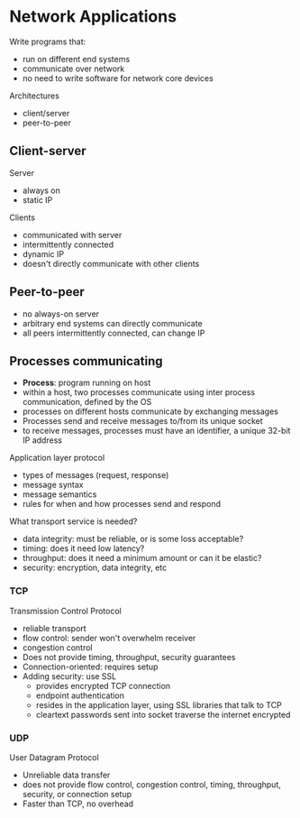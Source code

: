 # Network Applications
Write programs that:
- run on different end systems
- communicate over network
- no need to write software for network core devices

Architectures
- client/server
- peer-to-peer

## Client-server
Server
- always on
- static IP

Clients
- communicated with server
- intermittently connected
- dynamic IP
- doesn't directly communicate with other clients

## Peer-to-peer
- no always-on server
- arbitrary end systems can directly communicate
- all peers intermittently connected, can change IP

## Processes communicating
- **Process**: program running on host
- within a host, two processes communicate using inter process communication, defined by the OS
- processes on different hosts communicate by exchanging messages
- Processes send and receive messages to/from its unique socket
- to receive messages, processes must have an identifier, a unique 32-bit IP address

Application layer protocol
- types of messages (request, response)
- message syntax
- message semantics
- rules for when and how processes send and respond

What transport service is needed?
- data integrity: must be reliable, or is some loss acceptable?
- timing: does it need low latency?
- throughput: does it need a minimum amount or can it be elastic?
- security: encryption, data integrity, etc

### TCP
Transmission Control Protocol
- reliable transport
- flow control: sender won't overwhelm receiver
- congestion control
- Does not provide timing, throughput, security guarantees
- Connection-oriented: requires setup
- Adding security: use SSL
  - provides encrypted TCP connection
  - endpoint authentication
  - resides in the application layer, using SSL libraries that talk to TCP
  - cleartext passwords sent into socket traverse the internet encrypted

### UDP
User Datagram Protocol
- Unreliable data transfer
- does not provide flow control, congestion control, timing, throughput, security, or connection setup
- Faster than TCP, no overhead
